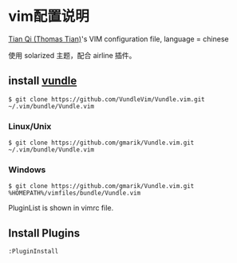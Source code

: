 # vim配置说明

[Tian Qi (Thomas Tian)](http://www.thomastian.com)'s VIM configuration file, language = chinese

使用 solarized 主题，配合 airline 插件。

## install [vundle](https://github.com/gmarik/Vundle.vim)

```
$ git clone https://github.com/VundleVim/Vundle.vim.git ~/.vim/bundle/Vundle.vim
```

### Linux/Unix

```
$ git clone https://github.com/gmarik/Vundle.vim.git ~/.vim/bundle/Vundle.vim
```

### Windows

```
$ git clone https://github.com/gmarik/Vundle.vim.git %HOMEPATH%/vimfiles/bundle/Vundle.vim
```

PluginList is shown in vimrc file.

## Install Plugins

```
:PluginInstall
```
